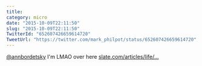 ```yaml
---
title: 
category: micro
date: "2015-10-09T22:11:50"
slug: "2015-10-09T22:11:50"
TwitterId: "652607426659614720"
TweetUrl: "https://twitter.com/mark_philpot/status/652607426659614720"
---
```


[@annbordetsky](https://twitter.com/annbordetsky) I'm LMAO over here
[slate.com/articles/life/…](http://www.slate.com/articles/life/low_concept/2015/10/every_conversation_between_a_parent_and_a_child_in_four_conversations.html)
